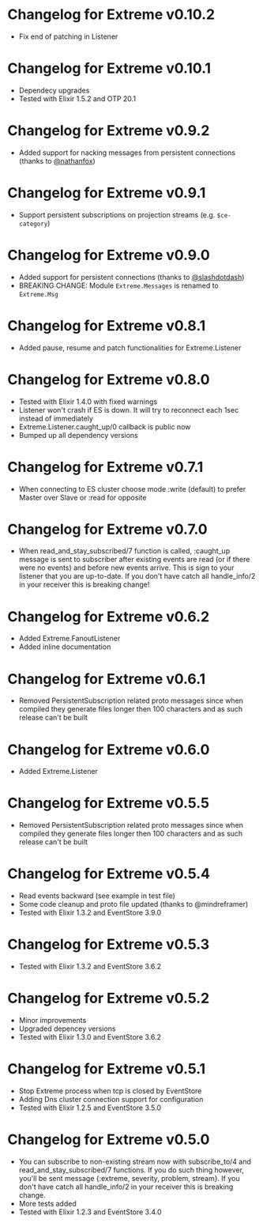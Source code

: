 # Changelog for Extreme v0.10.2
  * Fix end of patching in Listener

# Changelog for Extreme v0.10.1
  * Dependecy upgrades
  * Tested with Elixir 1.5.2 and OTP 20.1

# Changelog for Extreme v0.9.2
  * Added support for nacking messages from persistent connections (thanks to [@nathanfox](https://github.com/nathanfox))

# Changelog for Extreme v0.9.1
  * Support persistent subscriptions on projection streams (e.g. `$ce-category`)

# Changelog for Extreme v0.9.0
  * Added support for persistent connections (thanks to [@slashdotdash](https://github.com/slashdotdash))
  * BREAKING CHANGE: Module `Extreme.Messages` is renamed to `Extreme.Msg`

# Changelog for Extreme v0.8.1
  * Added pause, resume and patch functionalities for Extreme.Listener

# Changelog for Extreme v0.8.0
  * Tested with Elixir 1.4.0 with fixed warnings
  * Listener won't crash if ES is down. It will try to reconnect each 1sec instead of immediately
  * Extreme.Listener.caught_up/0 callback is public now
  * Bumped up all dependency versions

# Changelog for Extreme v0.7.1
  * When connecting to ES cluster choose mode :write (default) to prefer Master over Slave or :read for opposite

# Changelog for Extreme v0.7.0
  * When read_and_stay_subscribed/7 function is called, :caught_up message is sent to subscriber after existing events
    are read (or if there were no events) and before new events arrive. This is sign to your listener that you are
    up-to-date. If you don't have catch all handle_info/2 in your receiver this is breaking change!

# Changelog for Extreme v0.6.2
  * Added Extreme.FanoutListener
  * Added inline documentation

# Changelog for Extreme v0.6.1
  * Removed PersistentSubscription related proto messages since when compiled
    they generate files longer then 100 characters and as such release can't be built

# Changelog for Extreme v0.6.0
  * Added Extreme.Listener

# Changelog for Extreme v0.5.5
  * Removed PersistentSubscription related proto messages since when compiled
    they generate files longer then 100 characters and as such release can't be built

# Changelog for Extreme v0.5.4
  * Read events backward (see example in test file)
  * Some code cleanup and proto file updated (thanks to @mindreframer)
  * Tested with Elixir 1.3.2 and EventStore 3.9.0

# Changelog for Extreme v0.5.3
  * Tested with Elixir 1.3.2 and EventStore 3.6.2


# Changelog for Extreme v0.5.2
  * Minor improvements
  * Upgraded depencey versions
  * Tested with Elixir 1.3.0 and EventStore 3.6.2


# Changelog for Extreme v0.5.1

  * Stop Extreme process when tcp is closed by EventStore
  * Adding Dns cluster connection support for configuration
  * Tested with Elixir 1.2.5 and EventStore 3.5.0


# Changelog for Extreme v0.5.0

  * You can subscribe to non-existing stream now with subscribe_to/4 and read_and_stay_subscribed/7 functions. If you do such thing however, you'll be sent message {:extreme, severity, problem, stream}. If you don't have catch all handle_info/2 in your receiver this is breaking change.
  * More tests added
  * Tested with Elixir 1.2.3 and EventStore 3.4.0
